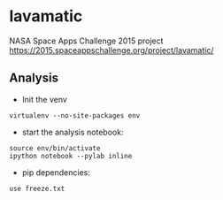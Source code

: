 # lavamatic

NASA Space Apps Challenge 2015 project
https://2015.spaceappschallenge.org/project/lavamatic/

## Analysis

* Init the venv

```
virtualenv --no-site-packages env
```

* start the analysis notebook:

```
source env/bin/activate
ipython notebook --pylab inline
```

* pip dependencies:

```
use freeze.txt
```


